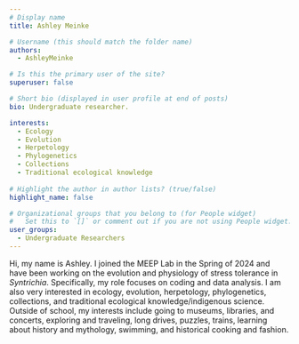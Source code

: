 ```yaml
---
# Display name
title: Ashley Meinke

# Username (this should match the folder name)
authors:
  - AshleyMeinke

# Is this the primary user of the site?
superuser: false

# Short bio (displayed in user profile at end of posts)
bio: Undergraduate researcher. 

interests:
  - Ecology
  - Evolution
  - Herpetology
  - Phylogenetics
  - Collections
  - Traditional ecological knowledge
      
# Highlight the author in author lists? (true/false)
highlight_name: false

# Organizational groups that you belong to (for People widget)
#   Set this to `[]` or comment out if you are not using People widget.
user_groups:
  - Undergraduate Researchers
---
```


Hi, my name is Ashley. 
I joined the MEEP Lab in the Spring of 2024 and have been working on the evolution and physiology of stress tolerance in *Syntrichia*. 
Specifically, my role focuses on coding and data analysis. 
I am also very interested in ecology, evolution, herpetology, phylogenetics, collections, and traditional ecological knowledge/indigenous science. 
Outside of school, my interests include going to museums, libraries, and concerts, exploring and traveling, long drives, puzzles, trains, learning about history and mythology, swimming, and historical cooking and fashion.
